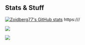 ## Stats & Stuff

[![Zoidberg77's GitHub stats](https://github-readme-stats-fawn-theta.vercel.app/api?username=zoidberg77&show_icons=true&theme=dark)](https://github.com/zoidberg77/github-readme-stats)
https:///

![](https://komarev.com/ghpvc/?username=zoidberg77&color=green)

![](https://hit.yhype.me/github/profile?account_id=17435476)
